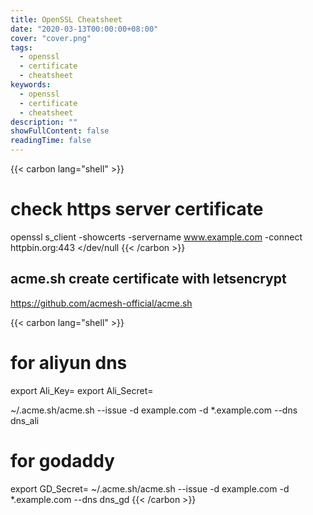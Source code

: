 ```yaml
---
title: OpenSSL Cheatsheet
date: "2020-03-13T00:00:00+08:00"
cover: "cover.png"
tags: 
  - openssl
  - certificate
  - cheatsheet
keywords: 
  - openssl
  - certificate
  - cheatsheet
description: ""
showFullContent: false
readingTime: false
---
```


{{< carbon lang="shell" >}}
# check https server certificate 
openssl s_client -showcerts -servername www.example.com -connect httpbin.org:443 </dev/null
{{< /carbon >}}

## acme.sh  create certificate with letsencrypt
https://github.com/acmesh-official/acme.sh

{{< carbon lang="shell" >}}
# for aliyun dns
export Ali_Key=
export Ali_Secret=

~/.acme.sh/acme.sh --issue -d example.com -d *.example.com  --dns dns_ali

# for godaddy
export GD_Secret=
~/.acme.sh/acme.sh --issue -d example.com -d *.example.com  --dns dns_gd
{{< /carbon >}}
